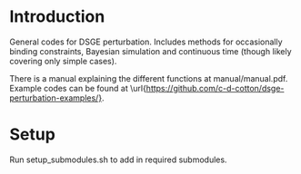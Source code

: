 # Introduction
General codes for DSGE perturbation. Includes methods for occasionally binding constraints, Bayesian simulation and continuous time (though likely covering only simple cases).

There is a manual explaining the different functions at manual/manual.pdf. Example codes can be found at \url{https://github.com/c-d-cotton/dsge-perturbation-examples/}.

# Setup
Run setup_submodules.sh to add in required submodules.
